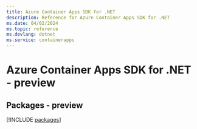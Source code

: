 ```yaml
---
title: Azure Container Apps SDK for .NET
description: Reference for Azure Container Apps SDK for .NET
ms.date: 04/02/2024
ms.topic: reference
ms.devlang: dotnet
ms.service: containerapps
---
```

# Azure Container Apps SDK for .NET - preview
## Packages - preview
[!INCLUDE [packages](container-apps-index.md)]